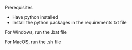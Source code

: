 Prerequisites
- Have python installed
- Install the python packages in the requirements.txt file

For Windows, run the .bat file

For MacOS, run the .sh file
